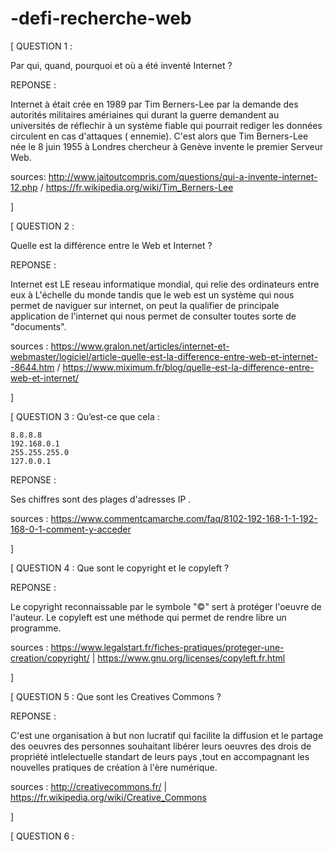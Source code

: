 # -defi-recherche-web


 [    QUESTION 1 :
 
Par qui, quand, pourquoi et où a été inventé Internet ?
 

REPONSE : 

Internet à était crée en 1989 par Tim Berners-Lee par la demande des autorités militaires amériaines qui  durant la guerre  demandent au universités de réflechir à un système fiable qui pourrait rediger les données circulent  en cas d'attaques ( ennemie).
C'est alors que Tim Berners-Lee  née le 8 juin 1955 à Londres  chercheur à Genève invente le premier Serveur Web. 

sources: http://www.jaitoutcompris.com/questions/qui-a-invente-internet-12.php / https://fr.wikipedia.org/wiki/Tim_Berners-Lee

 ]




[  QUESTION 2 : 

Quelle est la différence entre le Web et Internet ?

 REPONSE : 

Internet est LE reseau informatique mondial, qui relie des ordinateurs entre eux à L'échelle du monde tandis que le web est un système qui nous permet de naviguer sur internet, on peut la qualifier de principale application de l'internet qui nous permet de consulter toutes sorte de "documents".

sources : https://www.gralon.net/articles/internet-et-webmaster/logiciel/article-quelle-est-la-difference-entre-web-et-internet--8644.htm / https://www.miximum.fr/blog/quelle-est-la-difference-entre-web-et-internet/

]

[   QUESTION 3 : Qu’est-ce que cela :

    8.8.8.8
    192.168.0.1
    255.255.255.0
    127.0.0.1

 REPONSE : 

Ses chiffres sont des plages d'adresses IP .

sources : https://www.commentcamarche.com/faq/8102-192-168-1-1-192-168-0-1-comment-y-acceder

 ]

[    QUESTION 4 : Que sont le copyright et le copyleft ?


 REPONSE : 

Le copyright reconnaissable par le symbole "©" sert à protéger l'oeuvre de l'auteur.
Le copyleft est une méthode qui permet de rendre libre un programme.

sources : https://www.legalstart.fr/fiches-pratiques/proteger-une-creation/copyright/ | https://www.gnu.org/licenses/copyleft.fr.html

]

[    QUESTION 5 : Que sont les Creatives Commons ?

   REPONSE : 

C'est une organisation à but non lucratif qui facilite la diffusion et le partage des oeuvres des personnes souhaitant libérer leurs oeuvres des drois de propriété intlelectuelle standart de leurs pays ,tout en accompagnant les nouvelles pratiques de création à l'ère numérique.

sources : http://creativecommons.fr/  |  https://fr.wikipedia.org/wiki/Creative_Commons

]

[   QUESTION 6 : 







